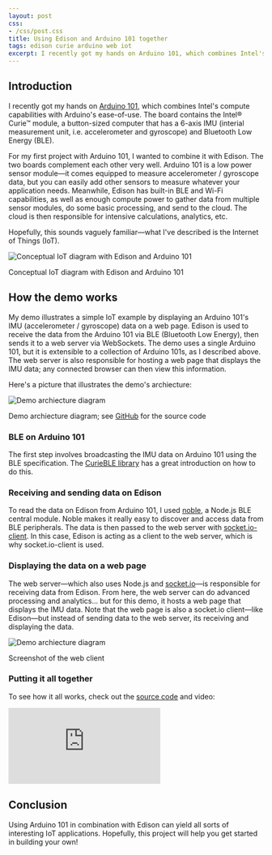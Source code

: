 ```yaml
---
layout: post
css:
- /css/post.css
title: Using Edison and Arduino 101 together
tags: edison curie arduino web iot
excerpt: I recently got my hands on Arduino 101, which combines Intel's compute capabilities with Arduino's ease-of-use. The board contains the Intel® Curie™ module, a button-sized computer that has a 6-axis IMU (interial measurement unit, i.e. accelerometer and gyroscope) and Bluetooth Low Energy (BLE)....
---
```


## Introduction

I recently got my hands on [Arduino 101](https://www-ssl.intel.com/content/www/us/en/do-it-yourself/arduino-101.html), which combines Intel's compute capabilities with Arduino's ease-of-use. The board contains the Intel® Curie™ module, a button-sized computer that has a 6-axis IMU (interial measurement unit, i.e. accelerometer and gyroscope) and Bluetooth Low Energy (BLE).

For my first project with Arduino 101, I wanted to combine it with Edison. The two boards complement each other very well. Arduino 101 is a low power sensor module&mdash;it comes equipped to measure accelerometer / gyroscope data, but you can easily add other sensors to measure whatever your application needs. Meanwhile, Edison has built-in BLE and Wi-Fi capabilities, as well as enough compute power to gather data from multiple sensor modules, do some basic processing, and send to the cloud. The cloud is then responsible for intensive calculations, analytics, etc.

Hopefully, this sounds vaguely familiar&mdash;what I've described is the Internet of Things (IoT).

<div class="thumbnail">
  <img src="/assets/img/edison/edison-arduino101-iot-conceptual.png" alt="Conceptual IoT diagram with Edison and Arduino 101" class="img-responsive">
  <div class="caption text-center">
    <p>Conceptual IoT diagram with Edison and Arduino 101</p>
  </div>
</div>

## How the demo works

My demo illustrates a simple IoT example by displaying an Arduino 101's IMU (accelerometer / gyroscope) data on a web page. Edison is used to receive the data from the Arduino 101 via BLE (Bluetooth Low Energy), then sends it to a web server via WebSockets. The demo uses a single Arduino 101, but it is extensible to a collection of Arduino 101s, as I described above. The web server is also responsible for hosting a web page that displays the IMU data; any connected browser can then view this information.

Here's a picture that illustrates the demo's archiecture:

<div class="thumbnail">
  <img src="https://raw.githubusercontent.com/drejkim/edison-arduino101-iot/master/images/edison-arduino101-iot.png" alt="Demo archiecture diagram" class="img-responsive">
  <div class="caption text-center">
    <p>Demo archiecture diagram; see <a href="https://github.com/drejkim/edison-arduino101-iot">GitHub</a> for the source code</p>
  </div>
</div>

### BLE on Arduino 101

The first step involves broadcasting the IMU data on Arduino 101 using the BLE specification. The [CurieBLE library](https://www.arduino.cc/en/Reference/CurieBLE) has a great introduction on how to do this.

### Receiving and sending data on Edison

To read the data on Edison from Arduino 101, I used [noble](https://github.com/sandeepmistry/noble), a Node.js BLE central module. Noble makes it really easy to discover and access data from BLE peripherals. The data is then passed to the web server with [socket.io-client](https://github.com/socketio/socket.io-client). In this case, Edison is acting as a client to the web server, which is why socket.io-client is used.

### Displaying the data on a web page

The web server&mdash;which also uses Node.js and [socket.io](http://socket.io/)&mdash;is responsible for receiving data from Edison. From here, the web server can do advanced processing and analytics... but for this demo, it hosts a web page that displays the IMU data. Note that the web page is also a socket.io client&mdash;like Edison&mdash;but instead of sending data to the web server, its receiving and displaying the data.

<div class="row">
  <div class="col-sm-6 col-sm-offset-3">
    <div class="thumbnail">
      <img src="/assets/img/edison/edison-arduino101-iot-web-client.png" alt="Demo archiecture diagram" class="img-responsive">
      <div class="caption text-center">
        <p>Screenshot of the web client</p>
      </div>
    </div>
  </div>
</div>

### Putting it all together

To see how it all works, check out the [source code](https://github.com/drejkim/edison-arduino101-iot) and video:

<div class="embed-responsive embed-responsive-16by9 extra-margin-20">
  <iframe class="embed-responsive-item" src="https://www.youtube.com/embed/NRZZRsqJQWY" frameborder="0" allowfullscreen=""></iframe>
</div>

## Conclusion

Using Arduino 101 in combination with Edison can yield all sorts of interesting IoT applications. Hopefully, this project will help you get started in building your own!

